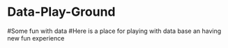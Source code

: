 # Data-Play-Ground
#Some fun with data
#Here is a place for playing with data base an having new fun experience
